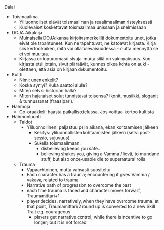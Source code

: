 Dalai
- Toismaailma
	- Yliluonnolliset elävät toismaailman ja reaalimaailman risteyksessä
	- Kuolevaiset koskettavat toismaailmaa unissaan ja unelmissaan
- DOJA Aikakirja
	- Muinaisella DOJA:kansa kirjoitusmerkeillä dokumentoitu unet, jotka eivät ole tapahtuneet. Kun ne tapahtuvat, ne katoavat kirjasta. Kirja siis kertoo kaiken, mitä voi olla tulevaisuudessa - mutta mennyttä se ei voi muuttaa.
	- Kirjassa on loputtomasti sivuja, mutta sillä on vakiopaksuus. Kun kirjasta etsii jotain, sivut pläräävät, kunnes oikea kohta on auki - olettaen, että asia on kirjaan dokumentoitu.
- Kultti
	- Nimi: unen enkelit?
	- Koska syntyi? Kuka saattoi alulle?
	- Miten selvisi historian halki?
	- Miten hajanaiset solut tunnistavat toisensa? Ikonit, musiikki, sloganit & tunnussanat (fraasipari).
- Hahmoja
	- Go-oraakkeli: haasta paikallisottelussa. Jos voittaa, kertoo kultista
- Hahmonluonti
	- Taidot
		- Yliluonnollinen: paljastuu pelin aikana, ekan kohtaamisen jälkeen
			- Kehitys: yliluonnollisten kohtaamisten jälkeen (setvi post-sessio, sujuvuus)
			- Sukella toismaailmaan: 
				- disbelieving keeps you safe...
				- believing shakes you, giving a Vamma / lievä, to mundane stuff, but also once-usable die to supernatural rolls
	- Trauma
		- Vapaaehtoinen, mutta vahvasti suositeltu
		- Each character has a trauma; encountering it gives Vamma / vakava, related to trauma
		- Narrative path of progression to overcome the past
		- each time trauma is faced and character moves forwarf, Traumamittari+1
		- player decides, narratively, when they have overcome trauma. at that point, Traumamittari/2 round up is converted to a new Skill Trait e.g. courageous
			- players get narrative control, while there is incentive to go longer; but it is not forced